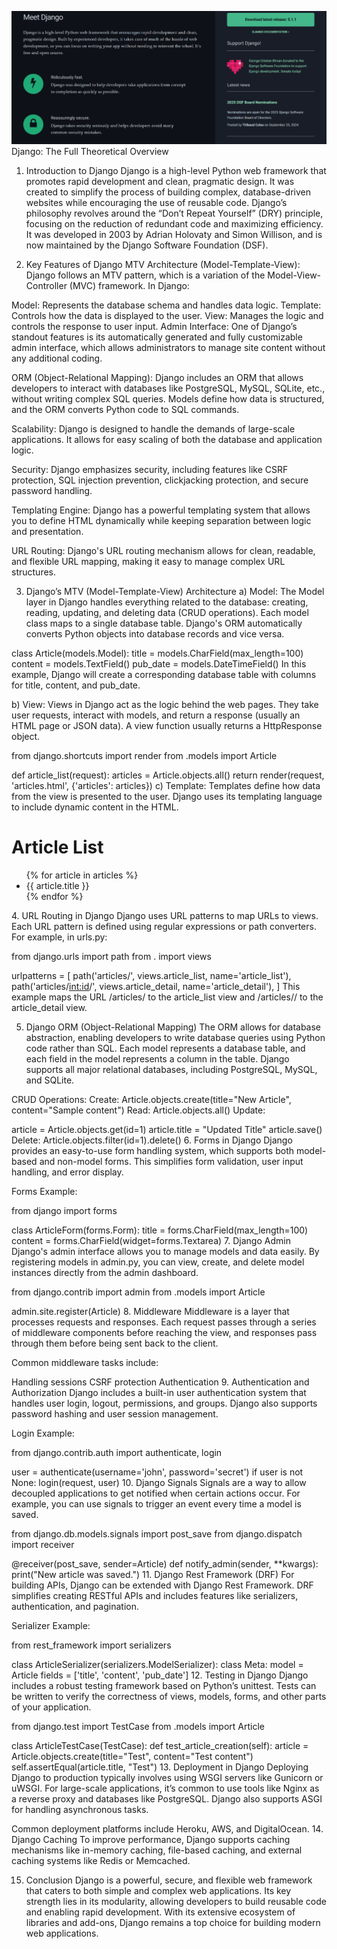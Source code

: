 
![alt text](image.png)Django: The Full Theoretical Overview
1. Introduction to Django
Django is a high-level Python web framework that promotes rapid development and clean, pragmatic design. It was created to simplify the process of building complex, database-driven websites while encouraging the use of reusable code. Django’s philosophy revolves around the “Don’t Repeat Yourself” (DRY) principle, focusing on the reduction of redundant code and maximizing efficiency. It was developed in 2003 by Adrian Holovaty and Simon Willison, and is now maintained by the Django Software Foundation (DSF).

2. Key Features of Django
MTV Architecture (Model-Template-View): Django follows an MTV pattern, which is a variation of the Model-View-Controller (MVC) framework. In Django:

Model: Represents the database schema and handles data logic.
Template: Controls how the data is displayed to the user.
View: Manages the logic and controls the response to user input.
Admin Interface: One of Django’s standout features is its automatically generated and fully customizable admin interface, which allows administrators to manage site content without any additional coding.

ORM (Object-Relational Mapping): Django includes an ORM that allows developers to interact with databases like PostgreSQL, MySQL, SQLite, etc., without writing complex SQL queries. Models define how data is structured, and the ORM converts Python code to SQL commands.

Scalability: Django is designed to handle the demands of large-scale applications. It allows for easy scaling of both the database and application logic.

Security: Django emphasizes security, including features like CSRF protection, SQL injection prevention, clickjacking protection, and secure password handling.

Templating Engine: Django has a powerful templating system that allows you to define HTML dynamically while keeping separation between logic and presentation.

URL Routing: Django's URL routing mechanism allows for clean, readable, and flexible URL mapping, making it easy to manage complex URL structures.

3. Django’s MTV (Model-Template-View) Architecture
a) Model:
The Model layer in Django handles everything related to the database: creating, reading, updating, and deleting data (CRUD operations). Each model class maps to a single database table. Django's ORM automatically converts Python objects into database records and vice versa.


class Article(models.Model):
    title = models.CharField(max_length=100)
    content = models.TextField()
    pub_date = models.DateTimeField()
In this example, Django will create a corresponding database table with columns for title, content, and pub_date.

b) View:
Views in Django act as the logic behind the web pages. They take user requests, interact with models, and return a response (usually an HTML page or JSON data). A view function usually returns a HttpResponse object.

from django.shortcuts import render
from .models import Article

def article_list(request):
    articles = Article.objects.all()
    return render(request, 'articles.html', {'articles': articles})
c) Template:
Templates define how data from the view is presented to the user. Django uses its templating language to include dynamic content in the HTML.


<!DOCTYPE html>
<html>
<head>
    <title>Articles</title>
</head>
<body>
    <h1>Article List</h1>
    <ul>
        {% for article in articles %}
            <li>{{ article.title }}</li>
        {% endfor %}
    </ul>
</body>
</html>
4. URL Routing in Django
Django uses URL patterns to map URLs to views. Each URL pattern is defined using regular expressions or path converters. For example, in urls.py:


from django.urls import path
from . import views

urlpatterns = [
    path('articles/', views.article_list, name='article_list'),
    path('articles/<int:id>/', views.article_detail, name='article_detail'),
]
This example maps the URL /articles/ to the article_list view and /articles/<id>/ to the article_detail view.

5. Django ORM (Object-Relational Mapping)
The ORM allows for database abstraction, enabling developers to write database queries using Python code rather than SQL. Each model represents a database table, and each field in the model represents a column in the table. Django supports all major relational databases, including PostgreSQL, MySQL, and SQLite.

CRUD Operations:
Create: Article.objects.create(title="New Article", content="Sample content")
Read: Article.objects.all()
Update:

article = Article.objects.get(id=1)
article.title = "Updated Title"
article.save()
Delete: Article.objects.filter(id=1).delete()
6. Forms in Django
Django provides an easy-to-use form handling system, which supports both model-based and non-model forms. This simplifies form validation, user input handling, and error display.

Forms Example:

from django import forms

class ArticleForm(forms.Form):
    title = forms.CharField(max_length=100)
    content = forms.CharField(widget=forms.Textarea)
7. Django Admin
Django's admin interface allows you to manage models and data easily. By registering models in admin.py, you can view, create, and delete model instances directly from the admin dashboard.


from django.contrib import admin
from .models import Article

admin.site.register(Article)
8. Middleware
Middleware is a layer that processes requests and responses. Each request passes through a series of middleware components before reaching the view, and responses pass through them before being sent back to the client.

Common middleware tasks include:

Handling sessions
CSRF protection
Authentication
9. Authentication and Authorization
Django includes a built-in user authentication system that handles user login, logout, permissions, and groups. Django also supports password hashing and user session management.

Login Example:

from django.contrib.auth import authenticate, login

user = authenticate(username='john', password='secret')
if user is not None:
    login(request, user)
10. Django Signals
Signals are a way to allow decoupled applications to get notified when certain actions occur. For example, you can use signals to trigger an event every time a model is saved.


from django.db.models.signals import post_save
from django.dispatch import receiver

@receiver(post_save, sender=Article)
def notify_admin(sender, **kwargs):
    print("New article was saved.")
11. Django Rest Framework (DRF)
For building APIs, Django can be extended with Django Rest Framework. DRF simplifies creating RESTful APIs and includes features like serializers, authentication, and pagination.

Serializer Example:

from rest_framework import serializers

class ArticleSerializer(serializers.ModelSerializer):
    class Meta:
        model = Article
        fields = ['title', 'content', 'pub_date']
12. Testing in Django
Django includes a robust testing framework based on Python’s unittest. Tests can be written to verify the correctness of views, models, forms, and other parts of your application.


from django.test import TestCase
from .models import Article

class ArticleTestCase(TestCase):
    def test_article_creation(self):
        article = Article.objects.create(title="Test", content="Test content")
        self.assertEqual(article.title, "Test")
13. Deployment in Django
Deploying Django to production typically involves using WSGI servers like Gunicorn or uWSGI. For large-scale applications, it’s common to use tools like Nginx as a reverse proxy and databases like PostgreSQL. Django also supports ASGI for handling asynchronous tasks.

Common deployment platforms include Heroku, AWS, and DigitalOcean.
14. Django Caching
To improve performance, Django supports caching mechanisms like in-memory caching, file-based caching, and external caching systems like Redis or Memcached.

15. Conclusion
Django is a powerful, secure, and flexible web framework that caters to both simple and complex web applications. Its key strength lies in its modularity, allowing developers to build reusable code and enabling rapid development. With its extensive ecosystem of libraries and add-ons, Django remains a top choice for building modern web applications.






